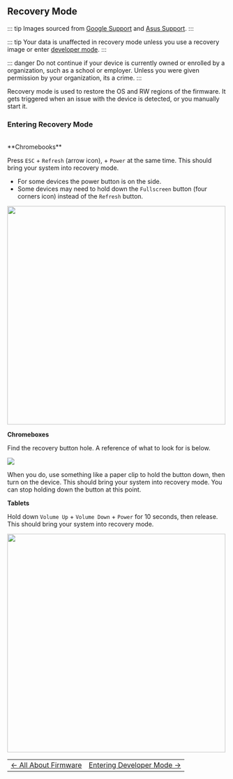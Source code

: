 ## Recovery Mode

::: tip
Images sourced from [Google Support](https://support.google.com/chrome/a/answer/1360642?sjid=16957732159917599441-NC#chromebox&zippy=%2Cwipe-a-chromebox) and [Asus Support](https://www.asus.com/support/FAQ/1039185/).
:::

::: tip
Your data is unaffected in recovery mode unless you use a recovery image or enter [developer mode](entering-developer-mode.html).
:::

::: danger
Do not continue if your device is currently owned or enrolled by a organization, such as a school or employer. Unless you were given permission by your organization, its a crime.
::: 

Recovery mode is used to restore the OS and RW regions of the firmware. It gets triggered when an issue with the device is detected, or you manually start it.
### Entering Recovery Mode
<br>
**Chromebooks**

Press `ESC` + `Refresh` (arrow icon), + `Power` at the same time. This should bring your system into recovery mode.
- For some devices the power button is on the side.
- Some devices may need to hold down the `Fullscreen` button (four corners icon) instead of the `Refresh` button.

<img src="https://kmpic.asus.com/images/2022/11/17/cb40f983-69fe-4176-aced-23940a518d88.png" width=500x500>

**Chromeboxes**

Find the recovery button hole. A reference of what to look for is below.

<img src="https://lh3.googleusercontent.com/Y97tvM9PaKrYPwPI3Y0QxO_t8zKj3xl9vxZbL_Xby6L3wsMhqU3UxseELrhl8wcpjtE=w500">

When you do, use something like a paper clip to hold the button down, then turn on the device. This should bring your system into recovery mode.
You can stop holding down the button at this point.

**Tablets**

Hold down `Volume Up` + `Volume Down` + `Power` for 10 seconds, then release. This should bring your system into recovery mode.

<img src="https://kmpic.asus.com/images/2022/11/17/6bec2799-6ad7-43d5-82a3-f57bfeb795b6.png" width=500x500>


<table>
<tr>
<td class="navtable-l">
<a href="allaboutfirmware.html">← All About Firmware</a> 
</td>
<td class="navtable-r">
<a href="developer-mode.html">Entering Developer Mode →</a> 
</td>
</tr>
</table>

